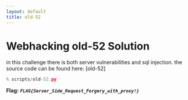 ```yaml
---
layout: default
title: old-52
---
```


# Webhacking old-52 Solution

in this challenge there is both server vulnerabilities and sql injection. the source code can be found here: [old-52]
```python
% scripts/old-52.py
```



**Flag:** ***`FLAG{Server_Side_Request_Forgery_with_proxy!}`*** 

